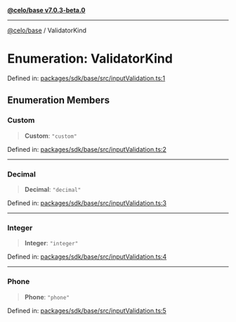 [**@celo/base v7.0.3-beta.0**](../README.md)

***

[@celo/base](../README.md) / ValidatorKind

# Enumeration: ValidatorKind

Defined in: [packages/sdk/base/src/inputValidation.ts:1](https://github.com/celo-org/developer-tooling/blob/master/packages/sdk/base/src/inputValidation.ts#L1)

## Enumeration Members

### Custom

> **Custom**: `"custom"`

Defined in: [packages/sdk/base/src/inputValidation.ts:2](https://github.com/celo-org/developer-tooling/blob/master/packages/sdk/base/src/inputValidation.ts#L2)

***

### Decimal

> **Decimal**: `"decimal"`

Defined in: [packages/sdk/base/src/inputValidation.ts:3](https://github.com/celo-org/developer-tooling/blob/master/packages/sdk/base/src/inputValidation.ts#L3)

***

### Integer

> **Integer**: `"integer"`

Defined in: [packages/sdk/base/src/inputValidation.ts:4](https://github.com/celo-org/developer-tooling/blob/master/packages/sdk/base/src/inputValidation.ts#L4)

***

### Phone

> **Phone**: `"phone"`

Defined in: [packages/sdk/base/src/inputValidation.ts:5](https://github.com/celo-org/developer-tooling/blob/master/packages/sdk/base/src/inputValidation.ts#L5)
